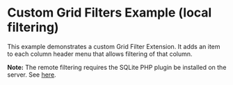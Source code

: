 # Custom Grid Filters Example (local filtering) #

This example demonstrates a custom Grid Filter Extension. It adds an item to each column header menu that allows filtering of that column.

**Note:** The remote filtering requires the SQLite PHP plugin be installed on the server. See [here](http://uk2.php.net/manual/en/sqlite.installation.php).
